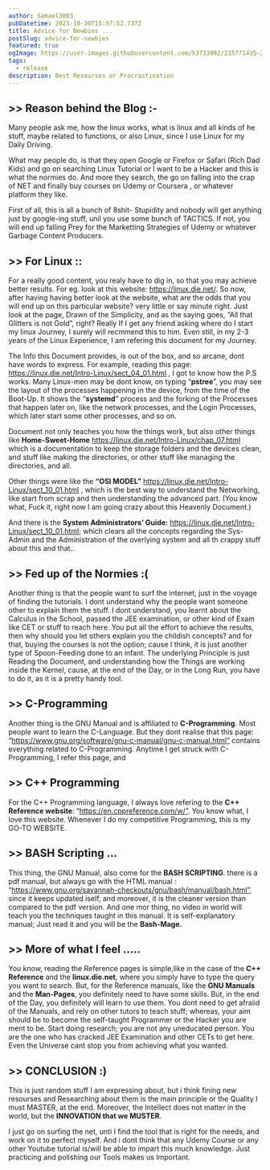 ```yaml
---
author: Samael3003
pubDatetime: 2023-10-30T15:57:52.737Z
title: Advice for Newbies ...
postSlug: advice-for-newbies
featured: true
ogImage: https://user-images.githubusercontent.com/53733092/215771435-25408246-2309-4f8b-a781-1f3d93bdf0ec.png
tags:
  - release
description: Best Resourses or Procrastination
---
```




##  >> Reason behind the Blog :- 

Many people ask me, how the linux works, what is linux and all kinds of he stuff, maybe related to functions, or also Linux, since I use Linux for my Daily Driving.

What may people do, is that they open Google or Firefox or Safari (Rich Dad Kids) and go on searching Linux Tutorial or I want to be a Hacker and this is what the normies do. And more they search, the go on falling into the crap of NET and finally buy courses on Udemy or Coursera , or whatever platform they like.

First of all, this is all a bunch of 8shit- Stupidity and nobody will get anything just by google-ing stuff, unil you use some bunch of TACTICS. If not, you will end up falling Prey for the Marketting Strategies of Udemy or whatever Garbage Content Producers.


##  >> For Linux :: 

For a really good content, you realy have to dig in, so that you may achieve better results. For eg. look at this website: https://linux.die.net/. So now, after having having better look at the website, what are the odds that you will end up on this particular website? very little or say minute right. Just look at the page, Drawn of the Simplicity, and as the saying goes, “All that Glitters is not Gold”, right? Really If I get any friend asking where do I start my linux Journey, I surely will recmmend this to him. Even still, in my 2-3 years of the Linux Experience, I am refering this document for my Journey.

The Info this Document provides, is out of the box, and so arcane, dont have words to express. For example, reading this page: https://linux.die.net/Intro-Linux/sect_04_01.html , I got to know how the P.S works. Many Linux-men may be dont know, on typing “**pstree**”, you may see the layout of the processes happening in the device, from the time of the Boot-Up. It shows the “**systemd**” process and the forking of the Processes that happen later on, like the network processes, and the Login Processes, which later start some other processes, and so on.

Document not only teaches you how the things work, but also other things like **Home-Sweet-Home** https://linux.die.net/Intro-Linux/chap_07.html which is a documentation to keep the storage folders and the devices clean, and stuff like making the directories, or other stuff like managing the directories, and all.

Other things were like the **“OSI MODEL”** https://linux.die.net/Intro-Linux/sect_10_01.html , which is the best way to understand the Networking, like start from scrap and then understanding the advanced part. (You know what, Fuck it, right now I am going crazy about this Heavenly Document.)

And there is the **System Administrators’ Guide:** https://linux.die.net/Intro-Linux/sect_10_01.html; which clears all the concepts regarding the Sys-Admin and the Administration of the overlying system and all th crappy stuff about this and that..


##  >> Fed up of the Normies :( 

Another thing is that the people want to surf the internet, just in the voyage of finding the tutorials. I dont understand why the people want someone other to explain them the stuff. I dont understand, you learnt about the Calculus in the School, passed the JEE examination, or other kind of Exam like CET or stuff to reach here. You put all the effort to achieve the results, then why should you let others explain you the childish concepts? and for that, buying the courses is not the option; cause I think, it is just another type of Spoon-Feeding done to an infant. The underlying Principle is just Reading the Document, and understanding how the Things are working inside the Kernel, cause, at the end of the Day, or in the Long Run, you have to do it, as it is a pretty handy tool.


## >> C-Programming

Another thing is the GNU Manual and is affiliated to **C-Programming**. Most people want to learn the C-Language. But they dont realise that this page: “https://www.gnu.org/software/gnu-c-manual/gnu-c-manual.html” contains everything related to C-Programming. Anytime I get struck with C-Programming, I refer this page, and

## >> C++ Programming

For the C++ Programming language, I always love refering to the **C++ Reference website**: “https://en.cppreference.com/w/”. You know what, I love this website. Whenever I do my competitive Programming, this is my GO-TO WEBSITE.

## >> BASH Scripting ...

This thing, the GNU Manual, also come for the **BASH SCRIPTING**. there is a pdf manual, but always go with the HTML manual : “https://www.gnu.org/savannah-checkouts/gnu/bash/manual/bash.html”, since it keeps updated iself, and moreover, it is the cleaner version than compared to the pdf version. And one mor thing, no video in world will teach you the techniques taught in this manual. It is self-explanatory manual; Just read it and you will be the **Bash-Mage.**


## >> More of what I feel .....

You know, reading the Reference pages is simple,like in the case of the **C++ Reference** and the **linux.die.net**, where you simply have to type the query you want to search. But, for the Reference manuals, like the **GNU Manuals** and the **Man-Pages**, you definitely need to have some skills. But, in the end of the Day, you definitely will learn to use them. You dont need to get afraiid of the Manuals, and rely on other tutors to teach stuff; whereas, your aim should be to become the self-taught Programmer or the Hacker you are ment to be. Start doing research; you are not any uneducated person. You are the one who has cracked JEE Examination and other CETs to get here. Even the Universe cant stop you from achieving what you wanted.

## >> CONCLUSION :)

This is just random stuff I am expressing about, but i think fining new resourses and Researching about them is the main principle or the Quality I must MASTER, at the end. Moreover, the Intellect does not matter in the world, but the **INNOVATION that we MUSTER**.

I just go on surfing the net, unti I find the tool that is right for the needs, and work on it to perfect myself. And i dont think that any Udemy Course or any other Youtube tutorial is/will be able to impart this much knowledge. Just practicing and polishing our Tools makes us Important.
